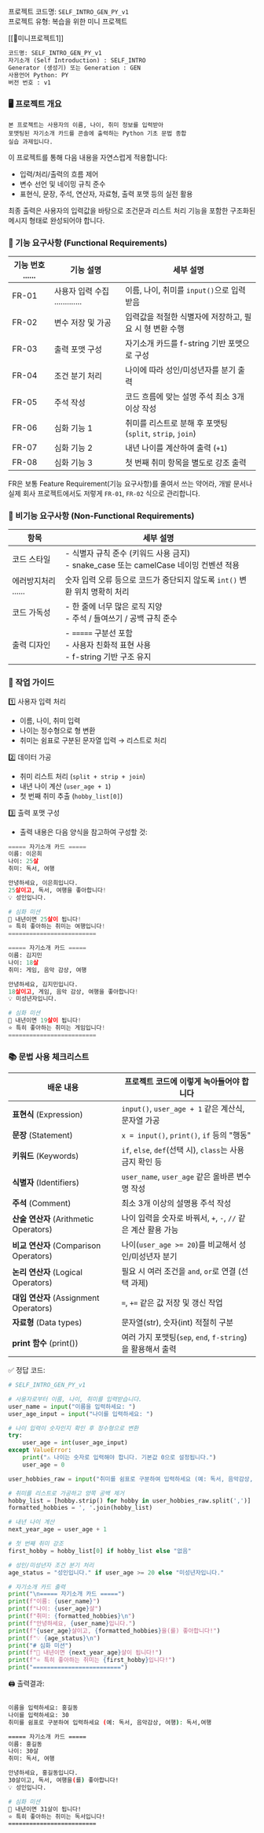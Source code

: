 프로젝트 코드명: `SELF_INTRO_GEN_PY_v1`  
프로젝트 유형: 복습을 위한 미니 프로젝트

[[📜미니프로젝트1]]

```python
코드명: SELF_INTRO_GEN_PY_v1
자기소개 (Self Introduction) : SELF_INTRO
Generator (생성기) 또는 Generation : GEN
사용언어 Python: PY
버전 번호 : v1
```
### 🖥️ 프로젝트 개요
	본 프로젝트는 사용자의 이름, 나이, 취미 정보를 입력받아  
	포맷팅된 자기소개 카드를 콘솔에 출력하는 Python 기초 문법 종합 
	실습 과제입니다.

이 프로젝트를 통해 다음 내용을 자연스럽게 적용합니다:
- 입력/처리/출력의 흐름 제어
- 변수 선언 및 네이밍 규칙 준수
- 표현식, 문장, 주석, 연산자, 자료형, 출력 포맷 등의 실전 활용

최종 출력은 사용자의 입력값을 바탕으로 조건문과 리스트 처리 기능을 포함한 구조화된 메시지 형태로 완성되어야 합니다.

###  📄 기능 요구사항 (Functional Requirements)
| 기능 번호 ...... | 기능 설명                   | 세부 설명                                        |
| ------------ | ----------------------- | -------------------------------------------- |
| FR-01        | 사용자 입력 수집 ............. | 이름, 나이, 취미를 `input()`으로 입력받음                 |
| FR-02        | 변수 저장 및 가공              | 입력값을 적절한 식별자에 저장하고, 필요 시 형 변환 수행             |
| FR-03        | 출력 포맷 구성                | 자기소개 카드를 f-string 기반 포맷으로 구성                 |
| FR-04        | 조건 분기 처리                | 나이에 따라 성인/미성년자를 분기 출력                        |
| FR-05        | 주석 작성                   | 코드 흐름에 맞는 설명 주석 최소 3개 이상 작성                  |
| FR-06        | 심화 기능 1                 | 취미를 리스트로 분해 후 포맷팅 (`split`, `strip`, `join`) |
| FR-07        | 심화 기능 2                 | 내년 나이를 계산하여 출력 (`+1`)                        |
| FR-08        | 심화 기능 3                 | 첫 번째 취미 항목을 별도로 강조 출력                        |
FR은 보통 Feature Requirement(기능 요구사항)를 줄여서 쓰는 약어라, 개발 문서나 실제 회사 프로젝트에서도 저렇게 `FR-01`, `FR-02` 식으로 관리합니다.


### 📄  비기능 요구사항 (Non-Functional Requirements)
| 항목            | 세부 설명                                                             |
| ------------- | ----------------------------------------------------------------- |
| 코드 스타일        | - 식별자 규칙 준수 (키워드 사용 금지)  <br>- snake_case 또는 camelCase 네이밍 컨벤션 적용 |
| 에러방지처리 ...... | 숫자 입력 오류 등으로 코드가 중단되지 않도록 `int()` 변환 위치 명확히 처리                    |
| 코드 가독성        | - 한 줄에 너무 많은 로직 지양  <br>- 주석 / 들여쓰기 / 공백 규칙 준수                    |
| 출력 디자인        | - `=====` 구분선 포함  <br>- 사용자 친화적 표현 사용  <br>- f-string 기반 구조 유지    |

### 🔀 작업 가이드

1️⃣ 사용자 입력 처리
- 이름, 나이, 취미 입력
- 나이는 정수형으로 형 변환
- 취미는 쉼표로 구분된 문자열 입력 → 리스트로 처리

2️⃣ 데이터 가공
- 취미 리스트 처리 (`split + strip + join`)
- 내년 나이 계산 (`user_age + 1`)
- 첫 번째 취미 추출 (`hobby_list[0]`)

3️⃣ 출력 포맷 구성
- 출력 내용은 다음 양식을 참고하여 구성할 것:
```python
===== 자기소개 카드 =====
이름: 이은희
나이: 25살
취미: 독서, 여행

안녕하세요, 이은희입니다.
25살이고, 독서, 여행을 좋아합니다!
💡 성인입니다.

# 심화 미션
💬 내년이면 25살이 됩니다!
⭐ 특히 좋아하는 취미는 여행입니다!
=========================
```

```python
===== 자기소개 카드 =====
이름: 김지민
나이: 18살
취미: 게임, 음악 감상, 여행

안녕하세요, 김지민입니다.
18살이고, 게임, 음악 감상, 여행을 좋아합니다!
💡 미성년자입니다.

# 심화 미션
💬 내년이면 19살이 됩니다!
⭐ 특히 좋아하는 취미는 게임입니다!
=========================
```

### 📚 문법 사용 체크리스트

| 배운 내용                             | 프로젝트 코드에 이렇게 녹아들어야 합니다                         |
| --------------------------------- | ---------------------------------------------- |
| **표현식** (Expression)              | `input()`, `user_age + 1` 같은 계산식, 문자열 가공       |
| **문장** (Statement)                | `x = input()`, `print()`, `if` 등의 "행동"         |
| **키워드** (Keywords)                | `if`, `else`, `def`(선택 시), `class`는 사용 금지 확인 등 |
| **식별자** (Identifiers)             | `user_name`, `user_age` 같은 올바른 변수명 작성          |
| **주석** (Comment)                  | 최소 3개 이상의 설명용 주석 작성                            |
| **산술 연산자** (Arithmetic Operators) | 나이 입력을 숫자로 바꿔서, `+`, `-`, `//` 같은 계산 활용 가능     |
| **비교 연산자** (Comparison Operators) | 나이(`user_age >= 20`)를 비교해서 성인/미성년자 분기          |
| **논리 연산자** (Logical Operators)    | 필요 시 여러 조건을 `and`, `or`로 연결 (선택 과제)            |
| **대입 연산자** (Assignment Operators) | `=`, `+=` 같은 값 저장 및 갱신 작업                      |
| **자료형** (Data types)              | 문자열(str), 숫자(int) 적절히 구분                       |
| **print 함수** (print())            | 여러 가지 포맷팅(`sep`, `end`, `f-string`)을 활용해서 출력   |

 ✅ 정답 코드:
```python
# SELF_INTRO_GEN_PY_v1

# 사용자로부터 이름, 나이, 취미를 입력받습니다.
user_name = input("이름을 입력하세요: ")
user_age_input = input("나이를 입력하세요: ")

# 나이 입력이 숫자인지 확인 후 정수형으로 변환
try:
    user_age = int(user_age_input)
except ValueError:
    print("⚠️ 나이는 숫자로 입력해야 합니다. 기본값 0으로 설정됩니다.")
    user_age = 0

user_hobbies_raw = input("취미를 쉼표로 구분하여 입력하세요 (예: 독서, 음악감상, 여행): ")

# 취미를 리스트로 가공하고 양쪽 공백 제거
hobby_list = [hobby.strip() for hobby in user_hobbies_raw.split(',')]
formatted_hobbies = ', '.join(hobby_list)

# 내년 나이 계산
next_year_age = user_age + 1

# 첫 번째 취미 강조
first_hobby = hobby_list[0] if hobby_list else "없음"

# 성인/미성년자 조건 분기 처리
age_status = "성인입니다." if user_age >= 20 else "미성년자입니다."

# 자기소개 카드 출력
print("\n===== 자기소개 카드 =====")
print(f"이름: {user_name}")
print(f"나이: {user_age}살")
print(f"취미: {formatted_hobbies}\n")
print(f"안녕하세요, {user_name}입니다.")
print(f"{user_age}살이고, {formatted_hobbies}을(를) 좋아합니다!")
print(f"💡 {age_status}\n")
print("# 심화 미션")
print(f"💬 내년이면 {next_year_age}살이 됩니다!")
print(f"⭐ 특히 좋아하는 취미는 {first_hobby}입니다!")
print("=========================")

```


🖨️ 출력결과:

```bash

이름을 입력하세요: 홍길동
나이를 입력하세요: 30
취미를 쉼표로 구분하여 입력하세요 (예: 독서, 음악감상, 여행): 독서,여행

===== 자기소개 카드 =====
이름: 홍길동
나이: 30살
취미: 독서, 여행

안녕하세요, 홍길동입니다.
30살이고, 독서, 여행을(를) 좋아합니다!
💡 성인입니다.

# 심화 미션
💬 내년이면 31살이 됩니다!
⭐ 특히 좋아하는 취미는 독서입니다!
=========================
```